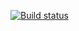 [![Build status](https://ci.appveyor.com/api/projects/status/7pfxmvphpv5fl9gr?svg=true)](https://ci.appveyor.com/project/JulietteT/apic-irmxv)
